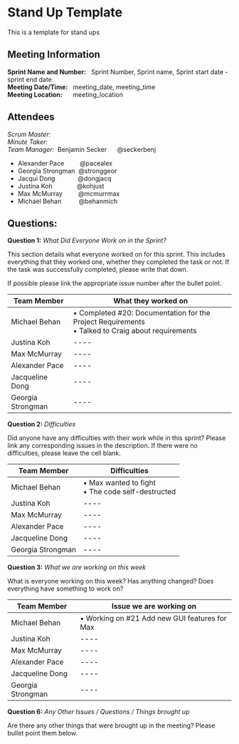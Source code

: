 # Stand Up Template

This is a template for stand ups

## Meeting Information <br>
**Sprint Name and Number:** &nbsp; Sprint Number, Sprint name, Sprint start date - sprint end date   
**Meeting Date/Time:** &nbsp; meeting_date, meeting_time  
**Meeting Location:** &nbsp; &nbsp; &nbsp;meeting_location  

## Attendees <br>
<!-- Please put the scrum master and the minute taker at the top of the list in bold -->
<!-- Delete whoever did not attend the meeting and make sure to add the scrum master and minute taker to the correct headings, and remove them from the list-->
_Scrum Master:_  
_Minute Taker:_  
_Team Manager:_ &nbsp;Benjamin Secker&nbsp; &nbsp;&nbsp; &nbsp;@seckerbenj
- Alexander Pace &nbsp; &nbsp; &nbsp; &nbsp; @pacealex
- Georgia Strongman &nbsp;@stronggeor
- Jacqui Dong &nbsp; &nbsp; &nbsp; &nbsp; &nbsp; &nbsp; @dongjacq
- Justina Koh &nbsp; &nbsp; &nbsp; &nbsp; &nbsp; &nbsp; &nbsp;@kohjust
- Max McMurray &nbsp; &nbsp; &nbsp; &nbsp; @mcmurrmax 
- Michael Behan &nbsp; &nbsp; &nbsp; &nbsp; &nbsp;@behanmich 


## Questions:
**Question 1:** _What Did Everyone Work on in the Sprint?_
<!-- The first line is an example of how the table should be filled out -->
This section details what everyone worked on for this sprint. This includes 
everything that they worked one, whether they completed the task or not. If the task was successfully completed, 
please write that down. 

If possible please link the appropriate issue number after the bullet point.  


Team Member | What they worked on
---- | ---- 
Michael Behan | • Completed #20: Documentation for the Project Requirements<br>• Talked to Craig about requirements<br> |
Justina Koh | ---- 
Max McMurray | ---- 
Alexander Pace | ---- 
Jacqueline Dong | ---- 
Georgia Strongman | ---- 


**Question 2:** _Difficulties_
<!-- The first line is an example of how the table should be filled out -->

Did anyone have any difficulties with their work while in this sprint?
Please link any corresponding issues in the description. If there were no 
difficulties, please leave the cell blank. 

Team Member | Difficulties
---- | ---- 
Michael Behan | • Max wanted to fight <br>• The code self-destructed<br> |
Justina Koh | ---- 
Max McMurray | ---- 
Alexander Pace | ---- 
Jacqueline Dong | ---- 
Georgia Strongman | ---- 

**Question 3:** _What we are working on this week_
<!-- The first line is an example of how the table should be filled out -->

What is everyone working on this week? Has anything changed? Does everything have something to work on?


Team Member | Issue we are working on 
---- | ---- 
Michael Behan | • Working on  #21 Add new GUI features for Max <br>|
Justina Koh | ---- 
Max McMurray | ---- 
Alexander Pace | ---- 
Jacqueline Dong | ---- 
Georgia Strongman | ----


**Question 6:** _Any Other Issues / Questions / Things brought up_  

Are there any other things that were brought up in the meeting? Please bullet point them below. 
